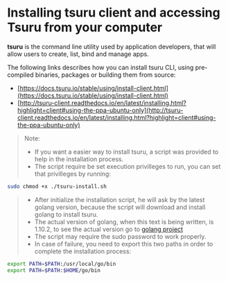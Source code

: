 # Installing tsuru client and accessing Tsuru from your computer

**tsuru** is the command line utility used by application developers, that will allow users to create, list, bind and manage apps.

The following links describes how you can install tsuru CLI, using pre-compiled binaries, packages or building them from source:

* [https://docs.tsuru.io/stable/using/install-client.html](https://docs.tsuru.io/stable/using/install-client.html)
* [http://tsuru-client.readthedocs.io/en/latest/installing.html?highlight=client#using-the-ppa-ubuntu-only](http://tsuru-client.readthedocs.io/en/latest/installing.html?highlight=client#using-the-ppa-ubuntu-only)

> Note:
> * If you want a easier way to install tsuru, a script was provided to help in the installation process.
> * The script require be set execution privilleges to run, you can set that privilleges by running:
```bash
sudo chmod +x ./tsuru-install.sh
```
> * After initialize the installation script, he will ask by the latest golang version, because the script will download and install golang to install tsuru.
> * The actual version of golang, when this text is being written, is 1.10.2, to see the actual version go to [golang project](https://golang.org/project/)
> * The script may require the sudo password to work properly.
> * In case of failure, you need to export this two paths in order to complete the installation process:
```bash
export PATH=$PATH:/usr/local/go/bin
export PATH=$PATH:$HOME/go/bin
```
